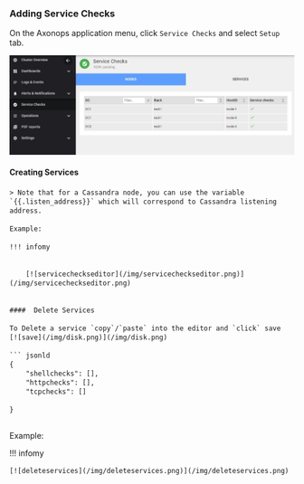 


###  Adding Service Checks

On the Axonops application menu, click `Service Checks` and select `Setup` tab.

![](./0.JPG)



####  Creating Services

               
```
> Note that for a Cassandra node, you can use the variable `{{.listen_address}}` which will correspond to Cassandra listening address.

Example:

!!! infomy

    
    [![servicecheckseditor](/img/servicecheckseditor.png)](/img/servicecheckseditor.png)


####  Delete Services

To Delete a service `copy`/`paste` into the editor and `click` save  [![save](/img/disk.png)](/img/disk.png)

``` jsonld
{
    "shellchecks": [],
    "httpchecks": [],
    "tcpchecks": []

}
               
```

Example:

!!! infomy

    
    [![deleteservices](/img/deleteservices.png)](/img/deleteservices.png)


